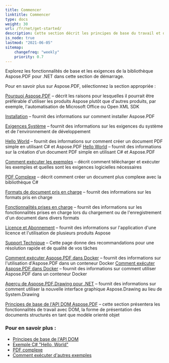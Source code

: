 ```yaml
---
title: Commencer
linktitle: Commencer
type: docs
weight: 30
url: /fr/net/get-started/
description: Cette section décrit les principes de base du travail et de l'utilisation de l'API DOM. Elle démontre également des exemples simples et complexes de création d'un document PDF.
is_node: true
lastmod: "2021-06-05"   
sitemap:
    changefreq: "weekly"
    priority: 0.7
---
```


Explorez les fonctionnalités de base et les exigences de la bibliothèque Aspose.PDF pour .NET dans cette section de démarrage.

Pour en savoir plus sur Aspose.PDF, sélectionnez la section appropriée :

[Pourquoi Aspose.PDF](/pdf/fr/net/why-aspose-pdf/) – décrit les raisons pour lesquelles il pourrait être préférable d'utiliser les produits Aspose plutôt que d'autres produits, par exemple, l'automatisation de Microsoft Office ou Open XML SDK

[Installation](/pdf/fr/net/installation/) – fournit des informations sur comment installer Aspose.PDF

[Exigences Système](/pdf/fr/net/system-requirements/) – fournit des informations sur les exigences du système et de l'environnement de développement

[Hello World](/pdf/fr/net/hello-world-example/) – fournit des informations sur comment créer un document PDF simple en utilisant C# et Aspose.PDF
[Hello World](/pdf/fr/net/hello-world-example/) – fournit des informations sur la création d'un document PDF simple en utilisant C# et Aspose.PDF

[Comment exécuter les exemples](/pdf/fr/net/how-to-run-other-examples/) – décrit comment télécharger et exécuter les exemples et quelles sont les exigences logicielles nécessaires

[PDF Complexe](/pdf/fr/net/complex-pdf-example/) – décrit comment créer un document plus complexe avec la bibliothèque C#

[Formats de document pris en charge](/pdf/fr/net/supported-file-formats/) – fournit des informations sur les formats pris en charge

[Fonctionnalités prises en charge](/pdf/fr/net/key-features/) – fournit des informations sur les fonctionnalités prises en charge lors du chargement ou de l'enregistrement d'un document dans divers formats

[Licence et Abonnement](/pdf/fr/net/licensing/) – fournit des informations sur l'application d'une licence et l'utilisation de plusieurs produits Aspose

[Support Technique](/pdf/fr/net/technical-support/) – Cette page donne des recommandations pour une résolution rapide et de qualité de vos tâches

[Comment exécuter Aspose.PDF dans Docker](/pdf/fr/net/docker/) – fournit des informations sur l'utilisation d'Aspose.PDF dans un conteneur Docker
[Comment exécuter Aspose.PDF dans Docker](/pdf/fr/net/docker/) – fournit des informations sur comment utiliser Aspose.PDF dans un conteneur Docker

[Aperçu de Aspose.PDF.Drawing pour .NET](/pdf/fr/net/drawing/) – fournit des informations sur comment utiliser la nouvelle interface graphique Aspose.Drawing au lieu de System.Drawing

[Principes de base de l'API DOM Aspose.PDF](/pdf/fr/net/basics-of-dom-api/) – cette section présentera les fonctionnalités de travail avec DOM, la forme de présentation des documents structurés en tant que modèle orienté objet

### Pour en savoir plus :

- [Principes de base de l'API DOM](/pdf/fr/net/basics-of-dom-api/)
- [Exemple C# "Hello, World"](/pdf/fr/net/hello-world-example/)
- [PDF complexe](/pdf/fr/net/complex-pdf-example/)
- [Comment exécuter d'autres exemples](/pdf/fr/net/how-to-run-other-examples/)
